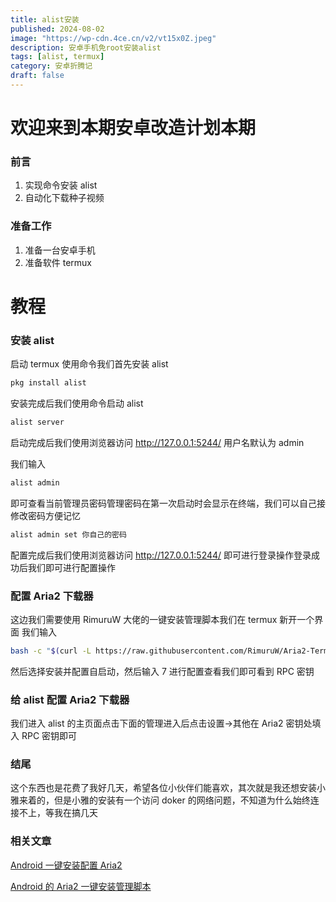 ```yaml
---
title: alist安装
published: 2024-08-02
image: "https://wp-cdn.4ce.cn/v2/vt15x0Z.jpeg"
description: 安卓手机免root安装alist
tags: [alist, termux]
category: 安卓折腾记
draft: false
---
```


# 欢迎来到本期安卓改造计划本期

### 前言

1. 实现命令安装 alist
2. 自动化下载种子视频

### 准备工作

1. 准备一台安卓手机
2. 准备软件 termux

# 教程

### 安装 alist

启动 termux 使用命令我们首先安装 alist

```bash
pkg install alist
```

安装完成后我们使用命令启动 alist

```bash
alist server
```

启动完成后我们使用浏览器访问 http://127.0.0.1:5244/ 用户名默认为 admin

我们输入

```bash
alist admin
```

即可查看当前管理员密码管理密码在第一次启动时会显示在终端，我们可以自己接修改密码方便记忆

```bash
alist admin set 你自己的密码
```

配置完成后我们使用浏览器访问 http://127.0.0.1:5244/ 即可进行登录操作登录成功后我们即可进行配置操作

### 配置 Aria2 下载器

这边我们需要使用 RimuruW 大佬的一键安装管理脚本我们在 termux 新开一个界面
我们输入

```bash
bash -c "$(curl -L https://raw.githubusercontent.com/RimuruW/Aria2-Termux/master/install.sh)"
```

然后选择安装并配置自启动，然后输入 7 进行配置查看我们即可看到 RPC 密钥

### 给 alist 配置 Aria2 下载器

我们进入 alist 的主页面点击下面的管理进入后点击设置->其他在 Aria2 密钥处填入 RPC 密钥即可

### 结尾

这个东西也是花费了我好几天，希望各位小伙伴们能喜欢，其次就是我还想安装小雅来着的，但是小雅的安装有一个访问 doker 的网络问题，不知道为什么始终连接不上，等我在搞几天

### 相关文章

[Android 一键安装配置 Aria2](https://blog.linioi.com/posts/aria2-for-termux/)

[ Android 的 Aria2 一键安装管理脚本](https://github.com/RimuruW/Aria2-Termux)
